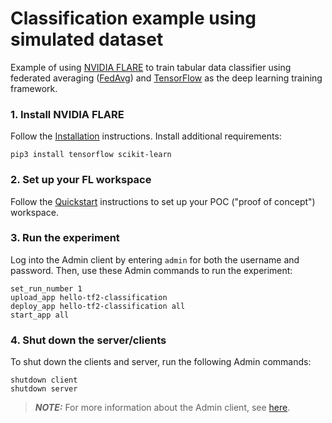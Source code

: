 # Classification example using simulated dataset

Example of using [NVIDIA FLARE](https://nvidia.github.io/NVFlare) to train tabular data classifier using federated averaging ([FedAvg]([FedAvg](https://arxiv.org/abs/1602.05629))) and [TensorFlow](https://tensorflow.org/) as the deep learning training framework.


### 1. Install NVIDIA FLARE

Follow the [Installation](https://nvidia.github.io/NVFlare/installation.html) instructions.
Install additional requirements:

```
pip3 install tensorflow scikit-learn
```

### 2. Set up your FL workspace

Follow the [Quickstart](https://nvidia.github.io/NVFlare/quickstart.html) instructions to set up your POC ("proof of concept") workspace.

### 3. Run the experiment

Log into the Admin client by entering `admin` for both the username and password.
Then, use these Admin commands to run the experiment:

```
set_run_number 1
upload_app hello-tf2-classification
deploy_app hello-tf2-classification all
start_app all
```

### 4. Shut down the server/clients

To shut down the clients and server, run the following Admin commands:
```
shutdown client
shutdown server
```

> **_NOTE:_** For more information about the Admin client, see [here](https://nvidia.github.io/NVFlare/user_guide/admin_commands.html).
